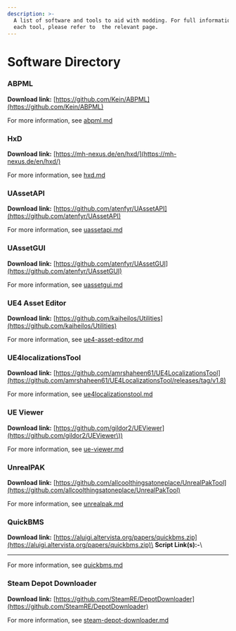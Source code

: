 ```yaml
---
description: >-
  A list of software and tools to aid with modding. For full information about
  each tool, please refer to  the relevant page.
---
```


# Software Directory

### ABPML

**Download link:** [https://github.com/Kein/ABPML](https://github.com/Kein/ABPML)

For more information, see [abpml.md](abpml.md "mention")

### HxD

**Download link:** [https://mh-nexus.de/en/hxd/](https://mh-nexus.de/en/hxd/)

For more information, see [hxd.md](hxd.md "mention")

### UAssetAPI

**Download link:** [https://github.com/atenfyr/UAssetAPI](https://github.com/atenfyr/UAssetAPI)

For more information, see [uassetapi.md](uassetapi.md "mention")

### UAssetGUI

**Download link:** [https://github.com/atenfyr/UAssetGUI](https://github.com/atenfyr/UAssetGUI)

For more information, see [uassetgui.md](uassetgui.md "mention")

### UE4 Asset Editor

**Download link:** [https://github.com/kaiheilos/Utilities](https://github.com/kaiheilos/Utilities)

For more information, see [ue4-asset-editor.md](ue4-asset-editor.md "mention")

### UE4localizationsTool

**Download link:** [https://github.com/amrshaheen61/UE4LocalizationsTool](https://github.com/amrshaheen61/UE4LocalizationsTool/releases/tag/v1.8)

For more information, see [ue4localizationstool.md](ue4localizationstool.md "mention")

### UE Viewer

**Download link:** [https://github.com/gildor2/UEViewer](https://github.com/gildor2/UEViewer\))

For more information, see [ue-viewer.md](ue-viewer.md "mention")

### UnrealPAK

**Download link:** [https://github.com/allcoolthingsatoneplace/UnrealPakTool](https://github.com/allcoolthingsatoneplace/UnrealPakTool)

For more information, see [unrealpak.md](unrealpak.md "mention")

### QuickBMS

**Download link:** [https://aluigi.altervista.org/papers/quickbms.zip](https://aluigi.altervista.org/papers/quickbms.zip)\
**Script Link(s):-**\
****

For more information, see [quickbms.md](quickbms.md "mention")

### Steam Depot Downloader

**Download link:** [https://github.com/SteamRE/DepotDownloader](https://github.com/SteamRE/DepotDownloader)

For more information, see [steam-depot-downloader.md](steam-depot-downloader.md "mention")

